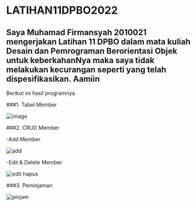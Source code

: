 # LATIHAN11DPBO2022

## Saya Muhamad Firmansyah 2010021 mengerjakan Latihan 11 DPBO dalam mata kuliah Desain dan Pemrograman Berorientasi Objek untuk keberkahanNya maka saya tidak melakukan kecurangan seperti yang telah dispesifikasikan. Aamiin

Berikut ini hasil programnya

###1. Tabel Member

![image](https://user-images.githubusercontent.com/99308745/167141653-0e970439-47ad-4380-9297-5cbf4f16efcf.png)

###2. CRUD Member

  -Add Member
  
  ![add](https://user-images.githubusercontent.com/99308745/167144431-bb6190f9-e138-4787-9841-639d6ffaa3c1.gif)

  -Edit & Delete Member
  
  ![edit hapus](https://user-images.githubusercontent.com/99308745/167144451-36770de6-465f-41d0-afb2-5359b89991a0.gif)


###3. Peminjaman
  
  ![pinjam](https://user-images.githubusercontent.com/99308745/167144502-081e6ef5-bc03-4b84-a05b-1c2cd375e7e3.gif)

